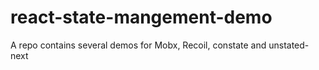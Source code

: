 # react-state-mangement-demo
A repo contains several demos for Mobx, Recoil, constate and unstated-next
